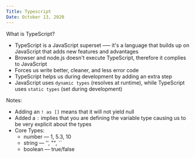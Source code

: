 ```yaml
---
Title: Typescript
Date: October 13, 2020
---
```


What is TypeScript?
- TypeScript is a JavaScript superset ––– it's a language that builds up on JavaScript that adds new features and advantages
- Browser and node.js doesn't execute TypeScript, therefore it complies to JavaScript
- Forces us write better, cleaner, and less error code
- TypeScript helps us during development by adding an extra step
- JavaScript uses `dynamic types` (resolves at runtime), while TypeScript uses `static types` (set during development)

Notes: 
- Adding an `! as []` means that it will not yield null
- Added a `:` implies that you are defining the variable type causing us to be very explicit about the types
- Core Types: 
  - number –– 1, 5.3, 10 
  - string –– '', "", ``
  - boolean –– true/false